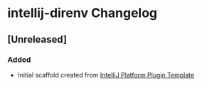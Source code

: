 <!-- Keep a Changelog guide -> https://keepachangelog.com -->

# intellij-direnv Changelog

## [Unreleased]
### Added
- Initial scaffold created from [IntelliJ Platform Plugin Template](https://github.com/JetBrains/intellij-platform-plugin-template)
